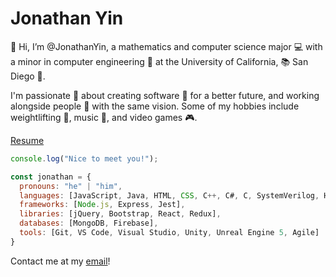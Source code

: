 # Jonathan Yin
👋 Hi, I’m @JonathanYin, a mathematics and computer science major 💻 with a minor in computer engineering 💾 at the University of California, 📚 San Diego 🔱.

I'm passionate 💞 about creating software 👾 for a better future, and working alongside people 💼 with the same vision. Some of my hobbies include weightlifting 🦾, music 🎹, and video games 🎮. 

[Resume](resume.pdf)

```javascript
console.log("Nice to meet you!");

const jonathan = {
  pronouns: "he" | "him",
  languages: [JavaScript, Java, HTML, CSS, C++, C#, C, SystemVerilog, Haskell],
  frameworks: [Node.js, Express, Jest],
  libraries: [jQuery, Bootstrap, React, Redux],
  databases: [MongoDB, Firebase],
  tools: [Git, VS Code, Visual Studio, Unity, Unreal Engine 5, Agile]
}
```

Contact me at my [email](mailto:joyin@ucsd.edu)! 
<!---
JonathanYin/JonathanYin is a ✨ special ✨ repository because its `README.md` (this file) appears on your GitHub profile.
You can click the Preview link to take a look at your changes.
--->
